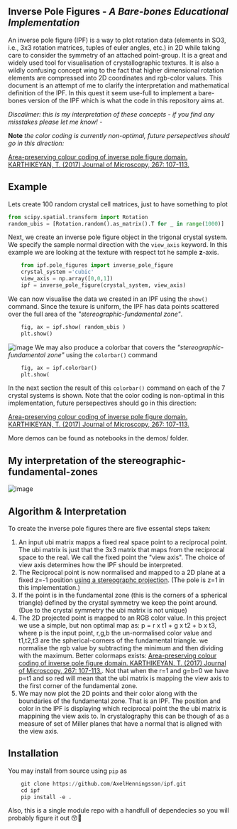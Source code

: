 **Inverse Pole Figures** - *A Bare-bones Educational Implementation*
-------------------------------------

An inverse pole figure (IPF) is a way to plot rotation data (elements in SO3, i.e., 3x3 rotation matrices, tuples of euler angles, etc.)
in 2D while taking care to consider the symmetry of an attached point-group. It is a great and widely used tool for visualisation of
crystallographic textures. It is also a wildly confusing concept wing to the fact that higher dimensional rotation elements are
compressed into 2D coordinates and rgb-color values. This document is an attempt of me to clarify the interpretation and
mathematical definition of the IPF. In this quest it seem use-full to implement a bare-bones version of the IPF which is what
the code in this repository aims at. 

*Discalimer: this is my interpretation of these concepts - if you find any misstakes please let me know! -*

**Note** *the color coding is currently non-optimal, future persepectives should go in this direction:*

[Area-preserving colour coding of inverse pole figure domain. KARTHIKEYAN, T. (2017) Journal of Microscopy, 267: 107-113.](https://doi.org/10.1111/jmi.12578)

Example
-------------------------------------
Lets create 100 random crystal cell matrices, just to have something to plot
````python
from scipy.spatial.transform import Rotation
random_ubis = [Rotation.random().as_matrix().T for _ in range(1000)]
````
Next, we create an inverse pole figure object in the trigonal crystal system. We specify the sample normal direction with the `view_axis` keyword. In this example we are looking at the texture with respect tot he sample **z**-axis.
````python
    from ipf.pole_figures import inverse_pole_figure
    crystal_system ='cubic'
    view_axis = np.array([0,0,1])
    ipf = inverse_pole_figure(crystal_system, view_axis)
````
We can now visualise the data we created in an IPF using the `show()` command. Since the texure is uniform, the IPF has data points scattered over the full area of the *"stereographic-fundamental zone"*.
````python
    fig, ax = ipf.show( random_ubis )
    plt.show()
````
![image](https://github.com/AxelHenningsson/ipf/assets/31615210/40d9f096-e7a7-443c-b6db-2bd3453448ee)
We may also produce a colorbar that covers the *"stereographic-fundamental zone"* using the  `colorbar()` command
````python
    fig, ax = ipf.colorbar()
    plt.show(
````
In the next section the result of this `colorbar()` command on each of the 7 crystal systems is shown. Note that the color coding is non-optimal in this implementation, future persepectives should go in this direction:

[Area-preserving colour coding of inverse pole figure domain. KARTHIKEYAN, T. (2017) Journal of Microscopy, 267: 107-113.](https://doi.org/10.1111/jmi.12578)


More demos can be found as notebooks in the demos/ folder.

My interpretation of the stereographic-fundamental-zones
-------------------------------------
![image](https://github.com/AxelHenningsson/ipf/assets/31615210/75b22698-96cb-4256-863b-066a67ac1dc8)

Algorithm & Interpretation
-------------------------------------
To create the inverse pole figures there are five essental steps taken:

1. An  input ubi matrix mapps a fixed real space point to a reciprocal point. The ubi matrix is just that the 3x3 matrix that maps from the reciprocal space to the real. We call the fixed point the "view axis". The choice of view axis determines how the IPF should be interpreted.
2. The Reciprocal point is now normalised and mapped to a 2D plane at a fixed z=-1 position [using a stereographc projection](https://en.wikipedia.org/wiki/Stereographic_projection). (The pole is z=1 in this implementation.)
3. If the point is in the fundamental zone (this is the corners of a spherical triangle) defined by the crystal symmetry we keep the point around. (Due to the crystal symmetry the ubi matrix is not unique)
4. The 2D projected point is mapped to an RGB color value. In this project we use a simple, but non optimal map as: p = r x t1 + g x t2 + b x t3, where p is the input point, r,g,b the un-normalised color value and t1,t2,t3 are the spherical-corners of the fundamental triangle. we normalise the rgb value by subtracting the minimum and then dividing with the maximum. Better colormaps exists: [Area-preserving colour coding of inverse pole figure domain. KARTHIKEYAN, T. (2017) Journal of Microscopy, 267: 107-113.](https://doi.org/10.1111/jmi.12578). Not that when the r=1 and g=b=0 we have p=t1 and so red will mean that the ubi matrix is mapping the view axis to the first corner of the fundamental zone.
5. We may now plot the 2D points and their color along with the boundaries of the fundamental zone. That is an IPF. The position and color in the IPF is displaying which reciprocal point the the ubi matrix is mappining the view axis to. In crystalography this can be though of as a measure of set of Miller planes that have a normal that is aligned with the view axis.

Installation
-------------------------------------
You may install from source using `pip` as
````python
    git clone https://github.com/AxelHenningsson/ipf.git
    cd ipf
    pip install -e .
````
Also, this is a single module repo with a handfull of dependecies so you will probably figure it out 😙🤟
